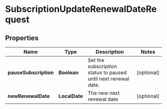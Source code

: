 

# SubscriptionUpdateRenewalDateRequest


## Properties

| Name | Type | Description | Notes |
|------------ | ------------- | ------------- | -------------|
|**pauseSubscription** | **Boolean** | Set the subscription status to paused until next renewal date. |  [optional] |
|**newRenewalDate** | **LocalDate** | The new next renewal date |  [optional] |



